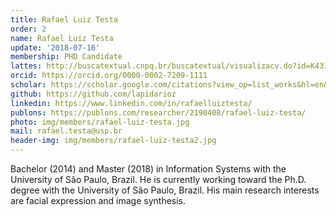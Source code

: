 ```yaml
---
title: Rafael Luiz Testa
order: 2
name: Rafael Luiz Testa
update: '2018-07-16'
membership: PHD Candidate
lattes: http://buscatextual.cnpq.br/buscatextual/visualizacv.do?id=K4316890Y1&idiomaExibicao=2
orcid: https://orcid.org/0000-0002-7209-1111
scholar: https://scholar.google.com/citations?view_op=list_works&hl=en&user=8NCe0IgAAAAJ
github: https://github.com/lapidarioz
linkedin: https://www.linkedin.com/in/rafaelluiztesta/
publons: https://publons.com/researcher/2190408/rafael-luiz-testa/
photo: img/members/rafael-luiz-testa.jpg
mail: rafael.testa@usp.br
header-img: img/members/rafael-luiz-testa2.jpg
---
```


Bachelor (2014) and Master (2018) in Information Systems with the University of São Paulo, Brazil. He is currently working toward the Ph.D. degree with the University of São Paulo, Brazil. His main research interests are facial expression and image synthesis.
